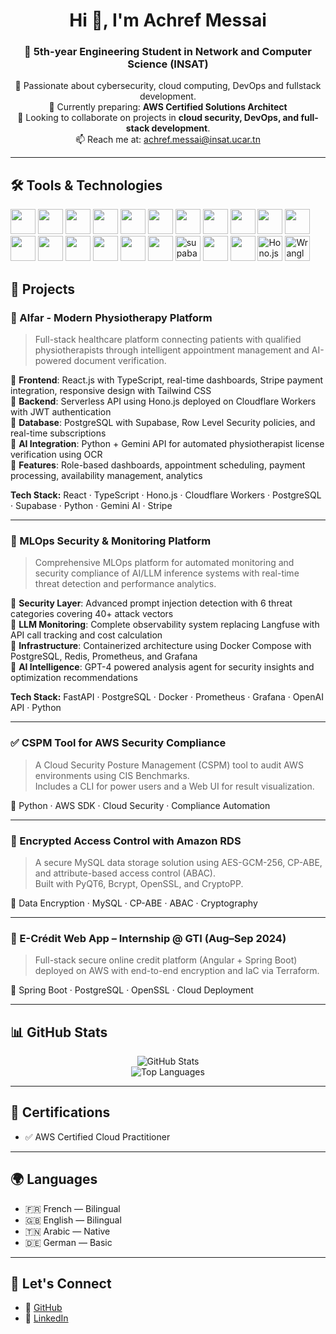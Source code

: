 <h1 align="center">Hi 👋, I'm Achref Messai</h1>
<h3 align="center">🚀 5th-year Engineering Student in Network and Computer Science (INSAT)</h3>

<p align="center">
  🔐 Passionate about cybersecurity, cloud computing, DevOps and fullstack development.
  <br />
  🌱 Currently preparing: <strong>AWS Certified Solutions Architect</strong>  
  <br />
  👯 Looking to collaborate on projects in <strong>cloud security, DevOps, and full-stack development</strong>.  
  <br />
  📫 Reach me at: <a href="mailto:achref.messai@insat.ucar.tn">achref.messai@insat.ucar.tn</a>  
</p>

---

## 🛠️ Tools & Technologies

<p align="left">
  <!-- Programming languages -->
  <img src="https://cdn.jsdelivr.net/gh/devicons/devicon/icons/python/python-original.svg" width="40" height="40"/>
  <img src="https://cdn.jsdelivr.net/gh/devicons/devicon/icons/java/java-original.svg" width="40" height="40"/>
  <img src="https://cdn.jsdelivr.net/gh/devicons/devicon/icons/javascript/javascript-original.svg" width="40" height="40"/>
  <img src="https://cdn.jsdelivr.net/gh/devicons/devicon/icons/typescript/typescript-original.svg" width="40" height="40"/>
  <img src="https://cdn.jsdelivr.net/gh/devicons/devicon/icons/c/c-original.svg" width="40" height="40"/>
  <img src="https://cdn.jsdelivr.net/gh/devicons/devicon/icons/cplusplus/cplusplus-original.svg" width="40" height="40"/>

  <!-- Web & Frameworks -->
  <img src="https://cdn.jsdelivr.net/gh/devicons/devicon/icons/react/react-original.svg" width="40" height="40"/>
  <img src="https://cdn.jsdelivr.net/gh/devicons/devicon/icons/nextjs/nextjs-original.svg" width="40" height="40"/>
  <img src="https://cdn.jsdelivr.net/gh/devicons/devicon/icons/nestjs/nestjs-plain.svg" width="40" height="40"/>
  <img src="https://cdn.jsdelivr.net/gh/devicons/devicon/icons/express/express-original.svg" width="40" height="40"/>
  <img src="https://cdn.jsdelivr.net/gh/devicons/devicon/icons/angularjs/angularjs-original.svg" width="40" height="40"/>

  <!-- Cloud, DevOps & Infra -->
  <img src="https://cdn.jsdelivr.net/gh/devicons/devicon/icons/amazonwebservices/amazonwebservices-original.svg" width="40" height="40"/>
  <img src="https://cdn.jsdelivr.net/gh/devicons/devicon/icons/terraform/terraform-original.svg" width="40" height="40"/>
  <img src="https://cdn.jsdelivr.net/gh/devicons/devicon/icons/docker/docker-original.svg" width="40" height="40"/>
  <img src="https://cdn.jsdelivr.net/gh/devicons/devicon/icons/github/github-original.svg" width="40" height="40"/>
  <img src="https://cdn.jsdelivr.net/gh/devicons/devicon/icons/git/git-original.svg" width="40" height="40"/>

  <!-- Databases & Cloud tools -->
  <img src="https://cdn.jsdelivr.net/gh/devicons/devicon/icons/postgresql/postgresql-original.svg" width="40" height="40"/>
  <img src="https://raw.githubusercontent.com/supabase/supabase/master/packages/common/assets/images/logo-icon.svg" width="40" height="40" alt="supabase"/>

  <!-- Other tools -->
  <img src="https://cdn.jsdelivr.net/gh/devicons/devicon/icons/linux/linux-original.svg" width="40" height="40"/>
  <img src="https://cdn.jsdelivr.net/gh/devicons/devicon/icons/bash/bash-original.svg" width="40" height="40"/>

  <!-- Custom logos -->
  <img src="https://avatars.githubusercontent.com/u/139895814?s=200&v=4" width="40" height="40" alt="Hono.js"/>
  <img src="https://raw.githubusercontent.com/cloudflare/wrangler2/main/docs/public/favicon.svg" width="40" height="40" alt="Wrangler"/>
</p>

## 🧠 Projects

### 🏥 Alfar - Modern Physiotherapy Platform
> Full-stack healthcare platform connecting patients with qualified physiotherapists through intelligent appointment management and AI-powered document verification.

🔹 **Frontend**: React.js with TypeScript, real-time dashboards, Stripe payment integration, responsive design with Tailwind CSS  
🔹 **Backend**: Serverless API using Hono.js deployed on Cloudflare Workers with JWT authentication  
🔹 **Database**: PostgreSQL with Supabase, Row Level Security policies, and real-time subscriptions  
🔹 **AI Integration**: Python + Gemini API for automated physiotherapist license verification using OCR  
🔹 **Features**: Role-based dashboards, appointment scheduling, payment processing, availability management, analytics  

**Tech Stack:** React · TypeScript · Hono.js · Cloudflare Workers · PostgreSQL · Supabase · Python · Gemini AI · Stripe

---

### 🤖 MLOps Security & Monitoring Platform
> Comprehensive MLOps platform for automated monitoring and security compliance of AI/LLM inference systems with real-time threat detection and performance analytics.

🔹 **Security Layer**: Advanced prompt injection detection with 6 threat categories covering 40+ attack vectors  
🔹 **LLM Monitoring**: Complete observability system replacing Langfuse with API call tracking and cost calculation  
🔹 **Infrastructure**: Containerized architecture using Docker Compose with PostgreSQL, Redis, Prometheus, and Grafana  
🔹 **AI Intelligence**: GPT-4 powered analysis agent for security insights and optimization recommendations  

**Tech Stack:** FastAPI · PostgreSQL · Docker · Prometheus · Grafana · OpenAI API · Python

---

### ✅ CSPM Tool for AWS Security Compliance
> A Cloud Security Posture Management (CSPM) tool to audit AWS environments using CIS Benchmarks.  
> Includes a CLI for power users and a Web UI for result visualization.

🔹 Python · AWS SDK · Cloud Security · Compliance Automation

---

### 🔐 Encrypted Access Control with Amazon RDS
> A secure MySQL data storage solution using AES-GCM-256, CP-ABE, and attribute-based access control (ABAC).  
> Built with PyQT6, Bcrypt, OpenSSL, and CryptoPP.

🔹 Data Encryption · MySQL · CP-ABE · ABAC · Cryptography

---

### 🏦 E-Crédit Web App – Internship @ GTI (Aug–Sep 2024)
> Full-stack secure online credit platform (Angular + Spring Boot) deployed on AWS with end-to-end encryption and IaC via Terraform.

🔹 Spring Boot · PostgreSQL · OpenSSL · Cloud Deployment

---

## 📊 GitHub Stats

<p align="center">
  <img src="https://github-readme-stats.vercel.app/api?username=achrefmessai01&show_icons=true&theme=tokyonight" alt="GitHub Stats" />
  <br />
  <img src="https://github-readme-stats.vercel.app/api/top-langs/?username=achrefmessai01&layout=compact&theme=tokyonight" alt="Top Languages" />
</p>

---

## 📜 Certifications

- ✅ AWS Certified Cloud Practitioner

---

## 🌍 Languages

- 🇫🇷 French — Bilingual  
- 🇬🇧 English — Bilingual  
- 🇹🇳 Arabic — Native  
- 🇩🇪 German — Basic

---

## 🔗 Let's Connect

- 🔗 [GitHub](https://github.com/achrefmessai01)
- 💼 [LinkedIn](https://linkedin.com/in/achref-messai-a62788244)
